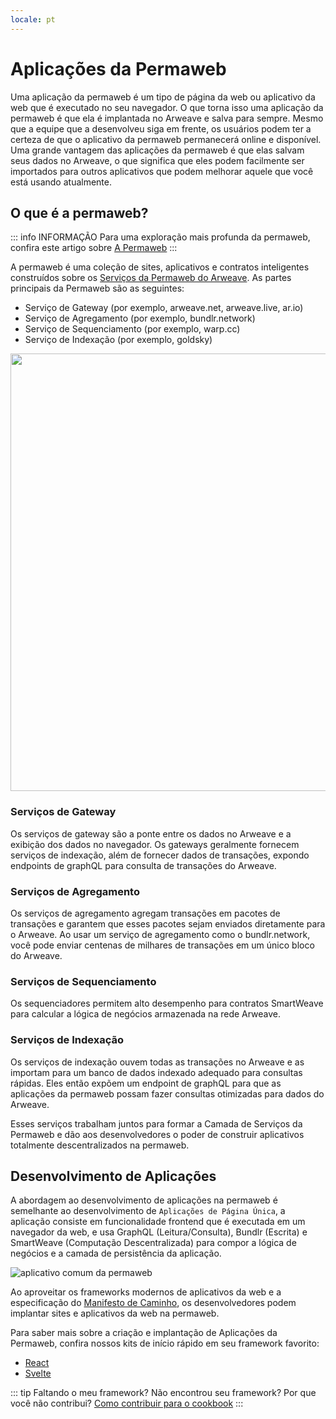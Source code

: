 ```yaml
---
locale: pt
---
```

# Aplicações da Permaweb

Uma aplicação da permaweb é um tipo de página da web ou aplicativo da web que é executado no seu navegador. O que torna isso uma aplicação da permaweb é que ela é implantada no Arweave e salva para sempre. Mesmo que a equipe que a desenvolveu siga em frente, os usuários podem ter a certeza de que o aplicativo da permaweb permanecerá online e disponível. Uma grande vantagem das aplicações da permaweb é que elas salvam seus dados no Arweave, o que significa que eles podem facilmente ser importados para outros aplicativos que podem melhorar aquele que você está usando atualmente.

## O que é a permaweb?

::: info INFORMAÇÃO
Para uma exploração mais profunda da permaweb, confira este artigo sobre [A Permaweb](./permaweb.md)
:::

A permaweb é uma coleção de sites, aplicativos e contratos inteligentes construídos sobre os [Serviços da Permaweb do Arweave](./permaweb.md). As partes principais da Permaweb são as seguintes:

* Serviço de Gateway (por exemplo, arweave.net, arweave.live, ar.io)
* Serviço de Agregamento (por exemplo, bundlr.network)
* Serviço de Sequenciamento (por exemplo, warp.cc)
* Serviço de Indexação (por exemplo, goldsky)

<img src="https://arweave.net/ycQzutVToTtVT_vT4811ByswtZ-KjqmifNSehSb1-eg" width="700">

### Serviços de Gateway

Os serviços de gateway são a ponte entre os dados no Arweave e a exibição dos dados no navegador. Os gateways geralmente fornecem serviços de indexação, além de fornecer dados de transações, expondo endpoints de graphQL para consulta de transações do Arweave.

### Serviços de Agregamento

Os serviços de agregamento agregam transações em pacotes de transações e garantem que esses pacotes sejam enviados diretamente para o Arweave. Ao usar um serviço de agregamento como o bundlr.network, você pode enviar centenas de milhares de transações em um único bloco do Arweave.

### Serviços de Sequenciamento

Os sequenciadores permitem alto desempenho para contratos SmartWeave para calcular a lógica de negócios armazenada na rede Arweave.

### Serviços de Indexação

Os serviços de indexação ouvem todas as transações no Arweave e as importam para um banco de dados indexado adequado para consultas rápidas. Eles então expõem um endpoint de graphQL para que as aplicações da permaweb possam fazer consultas otimizadas para dados do Arweave.

Esses serviços trabalham juntos para formar a Camada de Serviços da Permaweb e dão aos desenvolvedores o poder de construir aplicativos totalmente descentralizados na permaweb.

## Desenvolvimento de Aplicações

A abordagem ao desenvolvimento de aplicações na permaweb é semelhante ao desenvolvimento de `Aplicações de Página Única`, a aplicação consiste em funcionalidade frontend que é executada em um navegador da web, e usa GraphQL (Leitura/Consulta), Bundlr (Escrita) e SmartWeave (Computação Descentralizada) para compor a lógica de negócios e a camada de persistência da aplicação.

![aplicativo comum da permaweb](https://arweave.net/UjbgAk8duudDc97lOYIt7rBVtRHp2Z9F6Ua5OcvwNCk/)

Ao aproveitar os frameworks modernos de aplicativos da web e a especificação do [Manifesto de Caminho](./manifests.md), os desenvolvedores podem implantar sites e aplicativos da web na permaweb.

Para saber mais sobre a criação e implantação de Aplicações da Permaweb, confira nossos kits de início rápido em seu framework favorito:

* [React](../kits/react/index.md)
* [Svelte](../kits/svelte/index.md)

::: tip Faltando o meu framework?
Não encontrou seu framework? Por que você não contribui? [Como contribuir para o cookbook](../getting-started/contributing.md)
:::